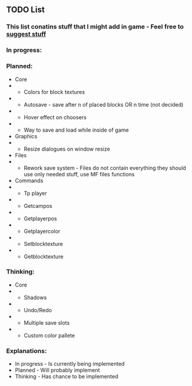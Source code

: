 ## TODO List
### This list conatins stuff that I might add in game - Feel free to [suggest stuff](https://github.com/Mikicrepstudios/Random-SDL-Game/blob/master/CONTRIBUTING.md)

### In progress:

### Planned:
- Core
- - Colors for block textures
- - Autosave - save after n of placed blocks OR n time (not decided)
- - Hover effect on choosers
- - Way to save and load while inside of game
- Graphics
- - Resize dialogues on window resize
- Files
- - Rework save system - Files do not contain everything they should use only needed stuff, use MF files functions
- Commands
- - Tp player
- - Getcampos
- - Getplayerpos
- - Getplayercolor
- - Setblocktexture
- - Getblocktexture

### Thinking:
- Core
- - Shadows
- - Undo/Redo
- - Multiple save slots
- - Custom color pallete

### Explanations:
- In progress - Is currently being implemented
- Planned     - Will probably implement
- Thinking    - Has chance to be implemented
